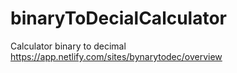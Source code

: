 # binaryToDecialCalculator
Calculator binary to decimal
https://app.netlify.com/sites/bynarytodec/overview
